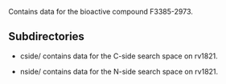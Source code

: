 Contains data for the bioactive compound F3385-2973.

## Subdirectories

- cside/ contains data for the C-side search space on rv1821.

- nside/ contains data for the N-side search space on rv1821.

